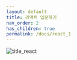 ```yaml
---
layout: default
title: 리액트 입문하기
nav_order: 2
has_children: true
permalink: /docs/react_1
---
```


![title_react](../../assets/images/title_react.png)